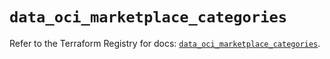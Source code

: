# `data_oci_marketplace_categories`

Refer to the Terraform Registry for docs: [`data_oci_marketplace_categories`](https://registry.terraform.io/providers/oracle/oci/7.19.0/docs/data-sources/marketplace_categories).
